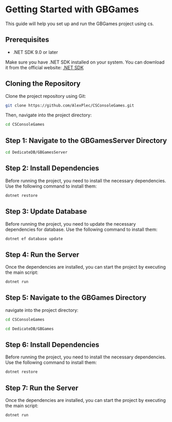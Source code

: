 # Getting Started with GBGames

This guide will help you set up and run the GBGames project using cs.

## Prerequisites

 - .NET SDK 9.0 or later
   
 Make sure you have .NET SDK installed on your system. You can download it from the official website: [.NET SDK](https://dotnet.microsoft.com/en-us/download/dotnet/9.0)

## Cloning the Repository

Clone the project repository using Git:

```sh
git clone https://github.com/AlexPlec/CSConsoleGames.git
```

Then, navigate into the project directory:

```sh
cd CSConsoleGames
```

## Step 1: Navigate to the GBGamesServer Directory

```sh
cd DedicateDB/GBGamesServer
```

## Step 2: Install Dependencies

Before running the project, you need to install the necessary dependencies. Use the following command to install them:

 ```sh
dotnet restore
```

## Step 3: Update Database

Before running the project, you need to update the necessary dependencies for database. Use the following command to install them:

```sh
dotnet ef database update
```

## Step 4: Run the Server

Once the dependencies are installed, you can start the project by executing the main script:

```sh
dotnet run
```

## Step 5: Navigate to the GBGames Directory

navigate into the project directory:

```sh
cd CSConsoleGames
```

```sh
cd DedicateDB/GBGames
```

## Step 6: Install Dependencies

Before running the project, you need to install the necessary dependencies. Use the following command to install them:

 ```sh
dotnet restore
```

## Step 7: Run the Server

Once the dependencies are installed, you can start the project by executing the main script:

```sh
dotnet run
```
